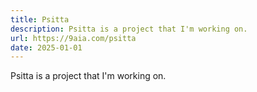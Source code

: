 ```yaml
---
title: Psitta
description: Psitta is a project that I'm working on.
url: https://9aia.com/psitta
date: 2025-01-01
---
```


Psitta is a project that I'm working on.
